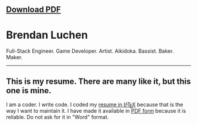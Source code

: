 ## [Download PDF][1]

# Brendan Luchen

Full-Stack Engineer. Game Developer. Artist. Aikidoka. Bassist. Baker. Maker.

--------

## This is my resume. There are many like it, but this one is mine.
I am a coder. I write code. I coded my [resume in L<span style="text-transform: uppercase; font-size: 70%; margin-left: -0.36em; vertical-align: 0.3em; line-height: 0; margin-right: -0.15em;">a</span>T<span style="text-transform: uppercase; margin-left: -0.1667em; vertical-align: -0.5ex; line-height: 0; margin-right: -0.125em;">e</span>X][LaTeX] because that is the way I want to maintain it. I have made it available in [PDF form][1] because it is reliable. Do not ask for it in "Word" format.

[1]: https://github.com/Cheezmeister/resume/raw/master/b_luchen_resume.pdf
[LaTeX]: https://github.com/Cheezmeister/resume/blob/master/b_luchen_resume.tex
